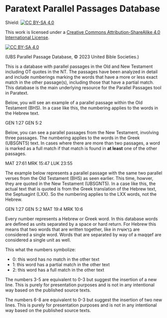 # Paratext Parallel Passages Database 

Shield: [![CC BY-SA 4.0][cc-by-sa-shield]][cc-by-sa]

This work is licensed under a
[Creative Commons Attribution-ShareAlike 4.0 International License][cc-by-sa].

[![CC BY-SA 4.0][cc-by-sa-image]][cc-by-sa]

[cc-by-sa]: http://creativecommons.org/licenses/by-sa/4.0/
[cc-by-sa-image]: https://licensebuttons.net/l/by-sa/4.0/88x31.png
[cc-by-sa-shield]: https://img.shields.io/badge/License-CC%20BY--SA%204.0-lightgrey.svg

(UBS Parallel Passage Database, © 2023 United Bible Societies.)

This is a database with parallel passages in the Old and New Testament including OT quotes in the NT. The passages have been analyzed in detail and include numberings marking the words that have a more or less exact match in the other passage(s), including those that have a partial match. This database is the main underlying resource for the Parallel Passages tool in Paratext.

Below, you will see an example of a parallel passage within the Old Testament (BHS). In a case like this, the numbering applies to the words in the Hebrew text. 

  <Passage>
    <Verse HEB="000000002222">GEN 1:27</Verse>
    <Verse HEB="22200000000">GEN 5:2</Verse>
  </Passage>

Below, you can see a parallel passages from the New Testament, involving three passages. The numbering applies to the words in the Greek (UBSGNT5) text. In cases where there are more than two passages, a word is marked as a full match if that match is found in **at least** one of the other passages.

  <Passage>
    <Verse GRK="02022220020000">MAT 27:61</Verse>
    <Verse GRK="022222200100">MRK 15:47</Verse>
    <Verse GRK="00000000000100000000">LUK 23:55</Verse>
  </Passage>

The example below represents a parallel passage with the same two parallel verses from the Old Testament (BHS) as seen earlier. This time, howver, they are quoted in the New Testament (UBSGNT5). In a case like this, the actual text that is quoted is from the Greek translation of the Hebrew text, the Septuagint (LXX). So the numbering applies to the LXX words, not the Hebrew. 

<Passage>
    <Verse HEB="0000003000052222">GEN 1:27</Verse>
    <Verse HEB="222223003000003000">GEN 5:2</Verse>
    <Verse GRK="0000300012252222">MAT 19:4</Verse>
    <Verse GRK="202152222">MRK 10:6</Verse>
</Passage>

Every number represents a Hebrew or Greek word. In this database words are defined as units separated by a space or hard return. For Hebrew this means that two words that are written together, like in בְּרֵאשִׁית are considered a single word. Words that are separated by way of a maqqef are considered a single unit as well.

This what the numbers symbolize:

-	0: this word has no match in the other text
-	1: this word has a partial match in the other text
-	2: this word has a full match in the other text

The numbers 3-5 are equivalent to 0-3 but suggest the insertion of a new line. This is purely for presentation purposes and is not in any intentional way based on the published source texts.

The numbers 6-8 are equivalent to 0-3 but suggest the insertion of two new lines. This is purely for presentation purposes and is not in any intentional way based on the published source texts.

